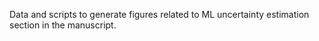 Data and scripts to generate figures related to ML uncertainty estimation
section in the manuscript.
